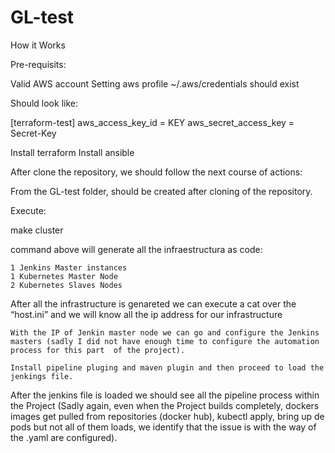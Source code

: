 # GL-test
How  it Works 

Pre-requisits:

Valid AWS account
	Setting aws profile
		~/.aws/credentials should exist

Should look like:
	
[terraform-test]
aws_access_key_id = KEY
aws_secret_access_key = Secret-Key

Install terraform
Install ansible


After clone the repository, we should follow the next course of actions:

From the GL-test folder, should be created after cloning of the repository.

Execute:

make cluster

command above will generate all the infraestructura as code:

	1 Jenkins Master instances
	1 Kubernetes Master Node
	2 Kubernetes Slaves Nodes

After all the infrastructure is genareted we can execute a cat over the “host.ini” and we will know all the ip address for our infrastructure

	With the IP of Jenkin master node we can go and configure the Jenkins masters (sadly I did not have enough time to configure the automation process for this part  of the project).

	Install pipeline pluging and maven plugin and then proceed to load the jenkings file.

After the jenkins file is loaded we should see all the pipeline process within the Project (Sadly again, even when the Project builds completely,  dockers images get pulled from repositories (docker hub), kubectl apply, bring up de pods but not all of them loads, we identify that the issue is with the way of the .yaml are configured).

